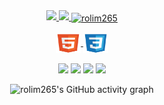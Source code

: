 
<div align="center">
  <a href="https://github.com/brenomiguel">
  <img height="180em" src="https://github-readme-stats.vercel.app/api?username=rolim265&show_icons=true&theme=dark&include_all_commits=true&count_private=true"/>
  <img height="180em" src="https://github-readme-stats.vercel.app/api/top-langs/?username=rolim265&layout=compact&langs_count=7&theme=dark"/>
  <img align="center" src="https://github-readme-streak-stats.herokuapp.com/?user=rolim265&theme=dark&hide_border=true&date_format=M%20j%5B%2C%20Y%5D" alt="rolim265" />
  
<div style="display: inline_block"><br>
  <img align="center" alt="Rafa-HTML" height="30" width="40" src="https://raw.githubusercontent.com/devicons/devicon/master/icons/html5/html5-original.svg">
  <img align="center" alt="Rafa-CSS" height="30" width="40" src="https://raw.githubusercontent.com/devicons/devicon/master/icons/css3/css3-original.svg">
</div>


<br>
<div> 
  <a href="https://www.youtube.com/channel/UCjDtLU1m8wmwakm8ylP87iw" target="_blank"><img src="https://img.shields.io/badge/YouTube-FF0000?style=for-the-badge&logo=youtube&logoColor=white" target="_blank"></a>
  <a href="https://www.instagram.com/gabrielrodriguesrolim/" target="_blank"><img src="https://img.shields.io/badge/-Instagram-%23E4405F?style=for-the-badge&logo=instagram&logoColor=white" target="_blank"></a>
 <a href="https://discord.gg/rolim#0687" target="_blank"><img src="https://img.shields.io/badge/Discord-7289DA?style=for-the-badge&logo=discord&logoColor=white" target="_blank"></a> 
  <a href = "gabrielrodriguerolim@gmail.com"><img src="https://img.shields.io/badge/-Gmail-%23333?style=for-the-badge&logo=gmail&logoColor=white" target="_blank"></a>
  
   ![rolim265's GitHub activity graph](https://activity-graph.herokuapp.com/graph?username=rolim265&hide_border=true&theme=react-dark)
</div>

